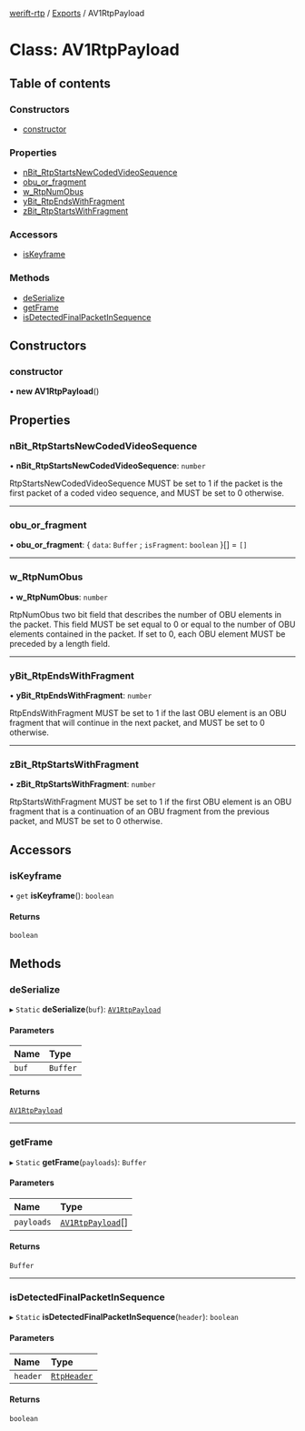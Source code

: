 [werift-rtp](../README.md) / [Exports](../modules.md) / AV1RtpPayload

# Class: AV1RtpPayload

## Table of contents

### Constructors

- [constructor](AV1RtpPayload.md#constructor)

### Properties

- [nBit\_RtpStartsNewCodedVideoSequence](AV1RtpPayload.md#nbit_rtpstartsnewcodedvideosequence)
- [obu\_or\_fragment](AV1RtpPayload.md#obu_or_fragment)
- [w\_RtpNumObus](AV1RtpPayload.md#w_rtpnumobus)
- [yBit\_RtpEndsWithFragment](AV1RtpPayload.md#ybit_rtpendswithfragment)
- [zBit\_RtpStartsWithFragment](AV1RtpPayload.md#zbit_rtpstartswithfragment)

### Accessors

- [isKeyframe](AV1RtpPayload.md#iskeyframe)

### Methods

- [deSerialize](AV1RtpPayload.md#deserialize)
- [getFrame](AV1RtpPayload.md#getframe)
- [isDetectedFinalPacketInSequence](AV1RtpPayload.md#isdetectedfinalpacketinsequence)

## Constructors

### constructor

• **new AV1RtpPayload**()

## Properties

### nBit\_RtpStartsNewCodedVideoSequence

• **nBit\_RtpStartsNewCodedVideoSequence**: `number`

RtpStartsNewCodedVideoSequence
MUST be set to 1 if the packet is the first packet of a coded video sequence, and MUST be set to 0 otherwise.

___

### obu\_or\_fragment

• **obu\_or\_fragment**: { `data`: `Buffer` ; `isFragment`: `boolean`  }[] = `[]`

___

### w\_RtpNumObus

• **w\_RtpNumObus**: `number`

RtpNumObus
two bit field that describes the number of OBU elements in the packet. This field MUST be set equal to 0 or equal to the number of OBU elements contained in the packet. If set to 0, each OBU element MUST be preceded by a length field.

___

### yBit\_RtpEndsWithFragment

• **yBit\_RtpEndsWithFragment**: `number`

RtpEndsWithFragment
MUST be set to 1 if the last OBU element is an OBU fragment that will continue in the next packet, and MUST be set to 0 otherwise.

___

### zBit\_RtpStartsWithFragment

• **zBit\_RtpStartsWithFragment**: `number`

RtpStartsWithFragment
MUST be set to 1 if the first OBU element is an OBU fragment that is a continuation of an OBU fragment from the previous packet, and MUST be set to 0 otherwise.

## Accessors

### isKeyframe

• `get` **isKeyframe**(): `boolean`

#### Returns

`boolean`

## Methods

### deSerialize

▸ `Static` **deSerialize**(`buf`): [`AV1RtpPayload`](AV1RtpPayload.md)

#### Parameters

| Name | Type |
| :------ | :------ |
| `buf` | `Buffer` |

#### Returns

[`AV1RtpPayload`](AV1RtpPayload.md)

___

### getFrame

▸ `Static` **getFrame**(`payloads`): `Buffer`

#### Parameters

| Name | Type |
| :------ | :------ |
| `payloads` | [`AV1RtpPayload`](AV1RtpPayload.md)[] |

#### Returns

`Buffer`

___

### isDetectedFinalPacketInSequence

▸ `Static` **isDetectedFinalPacketInSequence**(`header`): `boolean`

#### Parameters

| Name | Type |
| :------ | :------ |
| `header` | [`RtpHeader`](RtpHeader.md) |

#### Returns

`boolean`
